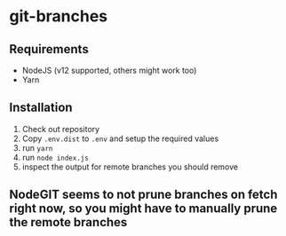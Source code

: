 # git-branches

## Requirements
- NodeJS (v12 supported, others might work too)
- Yarn

## Installation
1. Check out repository
2. Copy `.env.dist` to `.env` and setup the required values
3. run `yarn`
4. run `node index.js`
5. inspect the output for remote branches you should remove

## NodeGIT seems to not prune branches on fetch right now, so you might have to manually prune the remote branches
